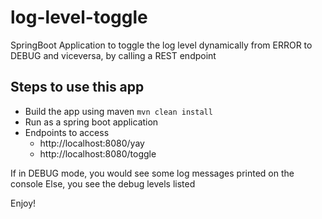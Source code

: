 # log-level-toggle

SpringBoot Application to toggle the log level dynamically from ERROR to DEBUG and viceversa, by calling a REST endpoint

## Steps to use this app
- Build the app using maven `mvn clean install`
- Run as a spring boot application
- Endpoints to access
  - http://localhost:8080/yay
  - http://localhost:8080/toggle

If in DEBUG mode, you would see some log messages printed on the console
Else, you see the debug levels listed

Enjoy!

